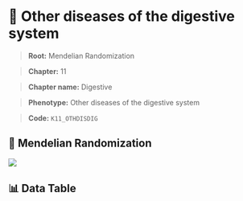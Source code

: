 # 🧪 Other diseases of the digestive system

> **Root:** Mendelian Randomization

> **Chapter:** 11  

> **Chapter name:** Digestive

> **Phenotype:** Other diseases of the digestive system  

> **Code:** `K11_OTHDISDIG`

## 🧬 Mendelian Randomization  

<img src="/MR/Figures/Forward/K11_OTHDISDIG.png"/>

## 📊 Data Table

<CsvTableMRF src="/public/MR/Data/Forward/K11_OTHDISDIG.csv"/>

